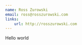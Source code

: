 ```yaml
---
name: Ross Zurowski
email: ross@rosszurowski.com
links:
	url: http://rosszurowski.com
---
```


Hello world
